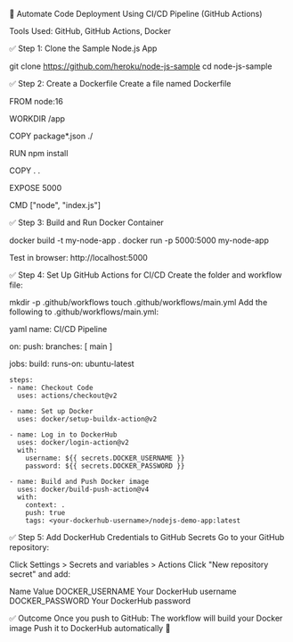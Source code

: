 🚀 Automate Code Deployment Using CI/CD Pipeline (GitHub Actions)

Tools Used: GitHub, GitHub Actions, Docker

✅ Step 1: Clone the Sample Node.js App

git clone https://github.com/heroku/node-js-sample
cd node-js-sample

✅ Step 2: Create a Dockerfile
Create a file named Dockerfile

FROM node:16

WORKDIR /app

COPY package*.json ./

RUN npm install

COPY . .

EXPOSE 5000

CMD ["node", "index.js"]


✅ Step 3: Build and Run Docker Container

docker build -t my-node-app .
docker run -p 5000:5000 my-node-app

Test in browser: http://localhost:5000


✅ Step 4: Set Up GitHub Actions for CI/CD
Create the folder and workflow file:

mkdir -p .github/workflows
touch .github/workflows/main.yml
Add the following to .github/workflows/main.yml:

yaml
name: CI/CD Pipeline

on:
  push:
    branches: [ main ]

jobs:
  build:
    runs-on: ubuntu-latest

    steps:
    - name: Checkout Code
      uses: actions/checkout@v2

    - name: Set up Docker
      uses: docker/setup-buildx-action@v2

    - name: Log in to DockerHub
      uses: docker/login-action@v2
      with:
        username: ${{ secrets.DOCKER_USERNAME }}
        password: ${{ secrets.DOCKER_PASSWORD }}

    - name: Build and Push Docker image
      uses: docker/build-push-action@v4
      with:
        context: .
        push: true
        tags: <your-dockerhub-username>/nodejs-demo-app:latest


✅ Step 5: Add DockerHub Credentials to GitHub Secrets
Go to your GitHub repository:

Click Settings > Secrets and variables > Actions
Click "New repository secret" and add:

Name	Value
DOCKER_USERNAME	Your DockerHub username
DOCKER_PASSWORD	Your DockerHub password


✅ Outcome
Once you push to GitHub:
The workflow will build your Docker image
Push it to DockerHub automatically 🎉

